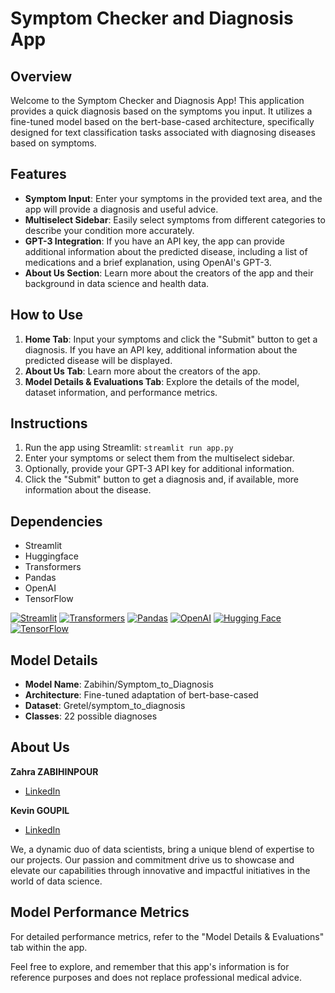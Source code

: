 # Symptom Checker and Diagnosis App

## Overview
Welcome to the Symptom Checker and Diagnosis App! This application provides a quick diagnosis based on the symptoms you input. It utilizes a fine-tuned model based on the bert-base-cased architecture, specifically designed for text classification tasks associated with diagnosing diseases based on symptoms.

## Features
- **Symptom Input**: Enter your symptoms in the provided text area, and the app will provide a diagnosis and useful advice.
- **Multiselect Sidebar**: Easily select symptoms from different categories to describe your condition more accurately.
- **GPT-3 Integration**: If you have an API key, the app can provide additional information about the predicted disease, including a list of medications and a brief explanation, using OpenAI's GPT-3.
- **About Us Section**: Learn more about the creators of the app and their background in data science and health data.

## How to Use
1. **Home Tab**: Input your symptoms and click the "Submit" button to get a diagnosis. If you have an API key, additional information about the predicted disease will be displayed.
2. **About Us Tab**: Learn more about the creators of the app.
3. **Model Details & Evaluations Tab**: Explore the details of the model, dataset information, and performance metrics.

## Instructions
1. Run the app using Streamlit: `streamlit run app.py`
2. Enter your symptoms or select them from the multiselect sidebar.
3. Optionally, provide your GPT-3 API key for additional information.
4. Click the "Submit" button to get a diagnosis and, if available, more information about the disease.

## Dependencies
- Streamlit
- Huggingface
- Transformers
- Pandas
- OpenAI
- TensorFlow

[![Streamlit](https://img.shields.io/badge/Streamlit-0.0.0-brightgreen)](https://streamlit.io/)
[![Transformers](https://img.shields.io/badge/Transformers-4.0.0-blue)](https://huggingface.co/transformers/)
[![Pandas](https://img.shields.io/badge/Pandas-1.2.0-blue)](https://pandas.pydata.org/)
[![OpenAI](https://img.shields.io/badge/OpenAI-v0.27.0-blue)](https://openai.com/)
[![Hugging Face](https://img.shields.io/badge/Hugging%20Face-🤗-brightgreen)](https://huggingface.co/)
[![TensorFlow](https://img.shields.io/badge/TensorFlow-2.6.0-orange)](https://www.tensorflow.org/)


## Model Details
- **Model Name**: Zabihin/Symptom_to_Diagnosis
- **Architecture**: Fine-tuned adaptation of bert-base-cased
- **Dataset**: Gretel/symptom_to_diagnosis
- **Classes**: 22 possible diagnoses

## About Us
**Zahra ZABIHINPOUR**
- [LinkedIn](https://www.linkedin.com/in/zahra-zabihinpour/)

**Kevin GOUPIL**
- [LinkedIn](https://www.linkedin.com/in/kevin-goupil/)

We, a dynamic duo of data scientists, bring a unique blend of expertise to our projects. Our passion and commitment drive us to showcase and elevate our capabilities through innovative and impactful initiatives in the world of data science.

## Model Performance Metrics
For detailed performance metrics, refer to the "Model Details & Evaluations" tab within the app.

Feel free to explore, and remember that this app's information is for reference purposes and does not replace professional medical advice.
